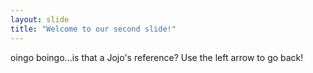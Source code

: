 ```yaml
---
layout: slide
title: "Welcome to our second slide!"
---
```

oingo boingo...is that a Jojo's reference?
Use the left arrow to go back!

